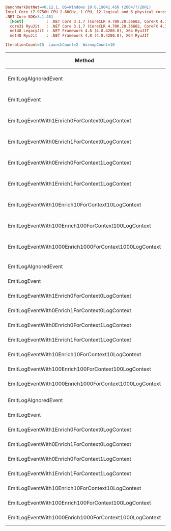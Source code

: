``` ini

BenchmarkDotNet=v0.12.1, OS=Windows 10.0.19041.450 (2004/?/20H1)
Intel Core i7-9750H CPU 2.60GHz, 1 CPU, 12 logical and 6 physical cores
.NET Core SDK=3.1.401
  [Host]          : .NET Core 3.1.7 (CoreCLR 4.700.20.36602, CoreFX 4.700.20.37001), X64 RyuJIT
  core31 RyuJit   : .NET Core 3.1.7 (CoreCLR 4.700.20.36602, CoreFX 4.700.20.37001), X64 RyuJIT
  net48 LegacyJit : .NET Framework 4.8 (4.8.4200.0), X64 RyuJIT
  net48 RyuJit    : .NET Framework 4.8 (4.8.4200.0), X64 RyuJIT

IterationCount=15  LaunchCount=2  WarmupCount=10  

```
|                                                 Method |             Job |       Jit |       Runtime |          Mean |        Error |       StdDev |     Ratio | RatioSD |   Gen 0 |  Gen 1 | Gen 2 | Allocated |
|------------------------------------------------------- |---------------- |---------- |-------------- |--------------:|-------------:|-------------:|----------:|--------:|--------:|-------:|------:|----------:|
|                                   EmitLogAIgnoredEvent |   core31 RyuJit |    RyuJit | .NET Core 3.1 |      12.17 ns |     0.576 ns |     0.827 ns |      1.00 |    0.00 |       - |      - |     - |         - |
|                                           EmitLogEvent |   core31 RyuJit |    RyuJit | .NET Core 3.1 |     669.64 ns |     9.185 ns |    13.747 ns |     55.35 |    3.87 |  0.0582 |      - |     - |     368 B |
|          EmitLogEventWith1Enrich0ForContext0LogContext |   core31 RyuJit |    RyuJit | .NET Core 3.1 |     722.97 ns |     6.956 ns |    10.196 ns |     59.64 |    4.39 |  0.0668 |      - |     - |     424 B |
|          EmitLogEventWith0Enrich1ForContext0LogContext |   core31 RyuJit |    RyuJit | .NET Core 3.1 |     711.22 ns |    15.914 ns |    23.819 ns |     58.84 |    5.01 |  0.0582 |      - |     - |     368 B |
|          EmitLogEventWith0Enrich0ForContext1LogContext |   core31 RyuJit |    RyuJit | .NET Core 3.1 |   1,238.52 ns |    16.573 ns |    24.293 ns |    102.18 |    6.91 |  0.1564 |      - |     - |     984 B |
|          EmitLogEventWith1Enrich1ForContext1LogContext |   core31 RyuJit |    RyuJit | .NET Core 3.1 |   1,405.81 ns |    23.411 ns |    33.576 ns |    115.91 |    7.14 |  0.1640 |      - |     - |    1040 B |
|       EmitLogEventWith10Enrich10ForContext10LogContext |   core31 RyuJit |    RyuJit | .NET Core 3.1 |   6,709.45 ns |    61.902 ns |    92.652 ns |    553.61 |   35.47 |  1.2054 | 0.0076 |     - |    7584 B |
|    EmitLogEventWith100Enrich100ForContext100LogContext |   core31 RyuJit |    RyuJit | .NET Core 3.1 |  13,730.70 ns |   168.502 ns |   246.989 ns |  1,133.03 |   81.48 |  2.6245 | 0.0458 |     - |   16560 B |
| EmitLogEventWith1000Enrich1000ForContext1000LogContext |   core31 RyuJit |    RyuJit | .NET Core 3.1 | 129,550.54 ns | 2,073.541 ns | 3,103.579 ns | 10,688.30 |  708.10 | 25.1465 | 4.1504 |     - |  158985 B |
|                                                        |                 |           |               |               |              |              |           |         |         |        |       |           |
|                                   EmitLogAIgnoredEvent | net48 LegacyJit | LegacyJit |      .NET 4.8 |      14.70 ns |     0.528 ns |     0.757 ns |      1.00 |    0.00 |       - |      - |     - |         - |
|                                           EmitLogEvent | net48 LegacyJit | LegacyJit |      .NET 4.8 |     650.14 ns |     5.723 ns |     8.389 ns |     44.36 |    2.49 |  0.0591 |      - |     - |     377 B |
|          EmitLogEventWith1Enrich0ForContext0LogContext | net48 LegacyJit | LegacyJit |      .NET 4.8 |     729.96 ns |     7.018 ns |    10.504 ns |     49.76 |    2.43 |  0.0687 |      - |     - |     433 B |
|          EmitLogEventWith0Enrich1ForContext0LogContext | net48 LegacyJit | LegacyJit |      .NET 4.8 |     711.87 ns |     7.346 ns |    10.995 ns |     48.50 |    2.13 |  0.0591 |      - |     - |     377 B |
|          EmitLogEventWith0Enrich0ForContext1LogContext | net48 LegacyJit | LegacyJit |      .NET 4.8 |   1,362.68 ns |     5.087 ns |     7.132 ns |     93.05 |    4.96 |  0.1602 |      - |     - |    1011 B |
|          EmitLogEventWith1Enrich1ForContext1LogContext | net48 LegacyJit | LegacyJit |      .NET 4.8 |   1,525.87 ns |    19.830 ns |    29.067 ns |    104.03 |    4.67 |  0.1678 |      - |     - |    1067 B |
|       EmitLogEventWith10Enrich10ForContext10LogContext | net48 LegacyJit | LegacyJit |      .NET 4.8 |   7,497.90 ns |    58.427 ns |    87.450 ns |    511.91 |   28.87 |  1.1826 | 0.0076 |     - |    7486 B |
|    EmitLogEventWith100Enrich100ForContext100LogContext | net48 LegacyJit | LegacyJit |      .NET 4.8 |  15,154.12 ns |   136.195 ns |   203.850 ns |  1,034.90 |   60.94 |  2.6398 | 0.0458 |     - |   16633 B |
| EmitLogEventWith1000Enrich1000ForContext1000LogContext | net48 LegacyJit | LegacyJit |      .NET 4.8 | 136,216.81 ns | 1,198.629 ns | 1,794.051 ns |  9,295.72 |  507.26 | 25.1465 | 4.1504 |     - |  159367 B |
|                                                        |                 |           |               |               |              |              |           |         |         |        |       |           |
|                                   EmitLogAIgnoredEvent |    net48 RyuJit |    RyuJit |      .NET 4.8 |      13.79 ns |     0.157 ns |     0.235 ns |      1.00 |    0.00 |       - |      - |     - |         - |
|                                           EmitLogEvent |    net48 RyuJit |    RyuJit |      .NET 4.8 |     655.77 ns |     5.880 ns |     8.618 ns |     47.55 |    1.02 |  0.0591 |      - |     - |     377 B |
|          EmitLogEventWith1Enrich0ForContext0LogContext |    net48 RyuJit |    RyuJit |      .NET 4.8 |     731.08 ns |     6.314 ns |     9.451 ns |     53.02 |    1.13 |  0.0687 |      - |     - |     433 B |
|          EmitLogEventWith0Enrich1ForContext0LogContext |    net48 RyuJit |    RyuJit |      .NET 4.8 |     731.15 ns |    12.243 ns |    17.558 ns |     53.04 |    1.62 |  0.0591 |      - |     - |     377 B |
|          EmitLogEventWith0Enrich0ForContext1LogContext |    net48 RyuJit |    RyuJit |      .NET 4.8 |   1,419.15 ns |    28.354 ns |    38.811 ns |    102.91 |    3.54 |  0.1602 |      - |     - |    1011 B |
|          EmitLogEventWith1Enrich1ForContext1LogContext |    net48 RyuJit |    RyuJit |      .NET 4.8 |   1,557.18 ns |    59.914 ns |    83.991 ns |    112.94 |    6.63 |  0.1678 |      - |     - |    1067 B |
|       EmitLogEventWith10Enrich10ForContext10LogContext |    net48 RyuJit |    RyuJit |      .NET 4.8 |   7,793.07 ns |   187.618 ns |   269.076 ns |    565.39 |   23.94 |  1.1749 |      - |     - |    7486 B |
|    EmitLogEventWith100Enrich100ForContext100LogContext |    net48 RyuJit |    RyuJit |      .NET 4.8 |  15,410.23 ns |   457.138 ns |   640.844 ns |  1,117.56 |   51.45 |  2.6245 | 0.0305 |     - |   16633 B |
| EmitLogEventWith1000Enrich1000ForContext1000LogContext |    net48 RyuJit |    RyuJit |      .NET 4.8 | 141,247.90 ns | 2,599.962 ns | 3,558.857 ns | 10,243.17 |  344.91 | 25.1465 | 4.1504 |     - |  159367 B |
